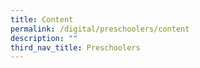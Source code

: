 ```yaml
---
title: Content
permalink: /digital/preschoolers/content
description: ""
third_nav_title: Preschoolers
---
```

